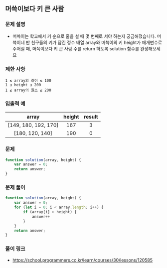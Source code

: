 ## 머쓱이보다 키 큰 사람

### 문제 설명
- 머쓱이는 학교에서 키 순으로 줄을 설 때 몇 번째로 서야 하는지 궁금해졌습니다. 머쓱이네 반 친구들의 키가 담긴 정수 배열 array와 머쓱이의 키 height가 매개변수로 주어질 때, 머쓱이보다 키 큰 사람 수를 return 하도록 solution 함수를 완성해보세요

### 제한 사항
```
1 ≤ array의 길이 ≤ 100
1 ≤ height ≤ 200
1 ≤ array의 원소 ≤ 200
```

### 입출력 예 
|array|height|result|
|:---:|:-:|:--:|
|[149, 180, 192, 170]|167|3|
|[180, 120, 140]|190|0|

### 문제
```javascript
function solution(array, height) {
    var answer = 0;
    return answer;
}
```

### 문제 풀이
```javascript
function solution(array, height) {
    var answer = 0;
    for (let i = 0; i < array.length; i++) {
        if (array[i] > height) {
            answer++
        }
    }
    return answer;
}
```

### 풀이 링크 

- https://school.programmers.co.kr/learn/courses/30/lessons/120585